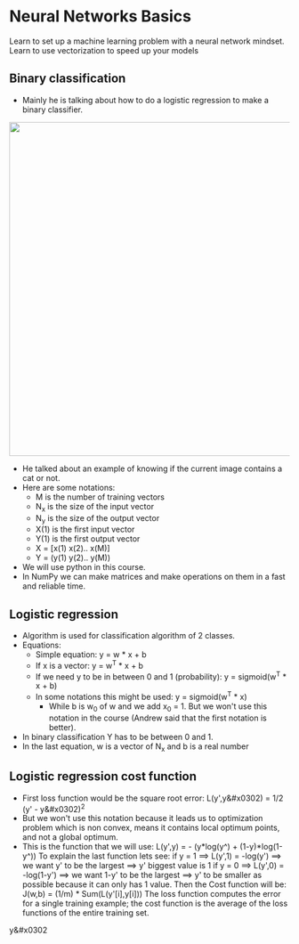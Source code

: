 # Neural Networks Basics
Learn to set up a machine learning problem with a neural network mindset. Learn to use vectorization to speed up your models

## Binary classification
* Mainly he is talking about how to do a logistic regression to make a binary classifier.

<img src="https://github.com/mauritsvzb/DeepLearning.AI-Deep-Learning-Specialization/assets/13508894/4ec78558-30b1-4ec6-9a04-827db7518ed8.png" width="600" />

* He talked about an example of knowing if the current image contains a cat or not.
* Here are some notations:
    * M is the number of training vectors
    * N<sub>x</sub> is the size of the input vector
    * N<sub>y</sub> is the size of the output vector
    * X(1) is the first input vector
    * Y(1) is the first output vector
    * X = [x(1) x(2).. x(M)]
    * Y = (y(1) y(2).. y(M))
* We will use python in this course.
* In NumPy we can make matrices and make operations on them in a fast and reliable time.

## Logistic regression
* Algorithm is used for classification algorithm of 2 classes.
* Equations:
   * Simple equation: y = w * x + b
   * If x is a vector: y = w<sup>T</sup> * x + b
   * If we need y to be in between 0 and 1 (probability): y = sigmoid(w<sup>T</sup> * x + b)
   * In some notations this might be used: y = sigmoid(w<sup>T</sup> * x)
      * While b is w<sub>0</sub> of w and we add x<sub>0</sub> = 1. But we won't use this notation in the course (Andrew said that the first notation is better).
* In binary classification Y has to be between 0 and 1.
* In the last equation, w is a vector of N<sub>x</sub> and b is a real number

## Logistic regression cost function
* First loss function would be the square root error: L(y',y&#x0302) = 1/2 (y' - y&#x0302)<sup>2</sup>
* But we won't use this notation because it leads us to optimization problem which is non convex, means it contains local optimum points, and not a global optimum.
* This is the function that we will use: L(y',y) = - (y*log(y^) + (1-y)*log(1-y^))
To explain the last function lets see:
if y = 1 ==> L(y',1) = -log(y') ==> we want y' to be the largest ==> y' biggest value is 1
if y = 0 ==> L(y',0) = -log(1-y') ==> we want 1-y' to be the largest ==> y' to be smaller as possible because it can only has 1 value.
Then the Cost function will be: J(w,b) = (1/m) * Sum(L(y'[i],y[i]))
The loss function computes the error for a single training example; the cost function is the average of the loss functions of the entire training set.


y&#x0302
